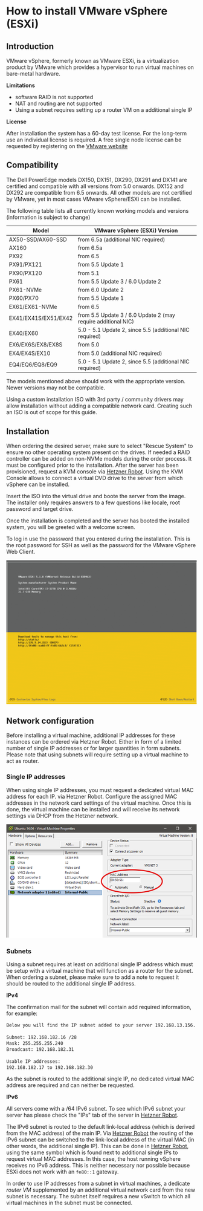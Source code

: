 # How to install VMware vSphere (ESXi)

## Introduction

VMware vSphere, formerly known as VMware ESXi, is a virtualization product by
VMware which provides a hypervisor to run virtual machines on bare-metal
hardware.

**Limitations**

* software RAID is not supported
* NAT and routing are not supported
* Using a subnet requires setting up a router VM on a additional single IP

**License**

After installation the system has a 60-day test license. For the long-term use
an individual license is required. A free single node license can be requested
by registering on the [VMware website](https://www.vmware.com/products/vsphere-hypervisor.html)

## Compatibility

The Dell PowerEdge models DX150, DX151, DX290, DX291  and DX141 are certified
and compatible with all versions from 5.0 onwards. DX152 and DX292 are
compatible from 6.5 onwards.
All other models are not certified by VMware, yet in most cases VMware vSphere/ESXi can be
installed.

The following table lists all currently known working models and versions
(information is subject to change)

| Model                 | VMware vSphere (ESXi) Version                                 |
|-----------------------|---------------------------------------------------------------|
| AX50-SSD/AX60-SSD     | from 6.5a (additional NIC required)                           |
| AX160                 | from 6.5a                                                     |
| PX92                  | from 6.5                                                      |
| PX91/PX121            | from 5.5 Update 1                                             |
| PX90/PX120            | from 5.1                                                      |
| PX61                  | from 5.5 Update 3 / 6.0 Update 2                              |
| PX61-NVMe             | from 6.0 Update 2                                             |
| PX60/PX70             | from 5.5 Update 1                                             |
| EX61/EX61-NVMe        | from 6.5                                                      |
| EX41/EX41S/EX51/EX42  | from 5.5 Update 3 / 6.0 Update 2 (may require additional NIC) |
| EX40/EX60             | 5.0 - 5.1 Update 2, since 5.5 (additional NIC required)       |
| EX6/EX6S/EX8/EX8S     | from 5.0                                                      |
| EX4/EX4S/EX10         | from 5.0 (additional NIC required)                            |
| EQ4/EQ6/EQ8/EQ9       | 5.0 - 5.1 Update 2, since 5.5 (additional NIC required)       |


The models mentioned above should work with the appropriate version.
Newer versions may not be compatible.

Using a custom installation ISO with 3rd party / community drivers may allow
installation without adding a compatible network card. Creating such an ISO is
out of scope for this guide.

## Installation

When ordering the desired server, make sure to select "Rescue System" to ensure
no other operating system present on the drives. If needed a RAID controller
can be added on non-NVMe models during the order process.  It must be
configured prior to the installation. After the server has been provisioned,
request a KVM console via [Hetzner Robot](https://robot.your-server.de). Using
the KVM Console allows to connect a virtual DVD drive to the server from which
vSphere can be installed.

Insert the ISO into the virtual drive and boote the server from the image.  The
installer only requires answers to a few questions like locale, root password
and target drive.

Once the installation is completed and the server has booted the installed system, you will be greeted
with a welcome screen.

To log in use the password that you entered during the installation. This is
the root password for SSH as well as the password for the VMware vSphere Web Client.

![vSphere installed](../assets/VMwarevSphereInstallationSetup_installed.png "vSphere installed")

## Network configuration

Before installing a virtual machine, additional IP addresses for these
instances can be ordered via Hetzner Robot.  Either in form of a limited number
of single IP addresses or for larger quantities in form subnets. Please note
that using subnets will require setting up a virtual machine to act as router.

### Single IP addresses

When using single IP addresses, you must request a dedicated virtual MAC address for each IP.
via Hetzner Robot. Configure the assigned MAC addresses in the network card settings
of the virtual machine. Once this is done, the virtual machine can be installed and will receive
its network settings via DHCP from the Hetzner network.

![Setting assigned MAC address](../assets/VMwarevSphereInstallationSetup_assign_mac.png)


### Subnets

Using a subnet requires at least on additional single IP address which must be
setup with a virtual machine that will function as a router for the subnet.
When ordering a subnet, please make sure to add a note to request it should be
routed to the additional single IP address.

**IPv4**

The confirmation mail for the subnet will contain add required information, for example:

```
Below you will find the IP subnet added to your server 192.168.13.156.

Subnet: 192.168.182.16 /28
Mask: 255.255.255.240
Broadcast: 192.168.182.31

Usable IP addresses:
192.168.182.17 to 192.168.182.30
```

As the subnet is routed to the additional single IP, no dedicated virtual MAC address are required 
and can neither be requested.

**IPv6**

All servers come with a /64 IPv6 subnet. To see which IPv6 subnet your
server has please check the \"IPs\" tab of the server in
[Hetzner Robot](https://robot.your-server.de).

The IPv6 subnet is routed to the default link-local address (which is
derived from the MAC address) of the main IP. Via
[Hetzner Robot](https://robot.your-server.de) the routing of the IPv6 subnet can be
switched to the link-local address of the virtual MAC (in other words,
the additional single IP). This can be done in
[Hetzner Robot](https://robot.your-server.de), using the same symbol which is found next
to additional single IPs to request virtual MAC addresses. In this
case, the host running vSphere receives no IPv6 address. This is neither
necessary nor possible because ESXi does not work with an `fe80::1` gateway.

In order to use IP addresses from a subnet in virtual machines, a dedicate
*router VM* supplemented by an additional virtual network card from the new
subnet is necessary. The subnet itself requires a new vSwitch to which all
virtual machines in the subnet must be connected.


